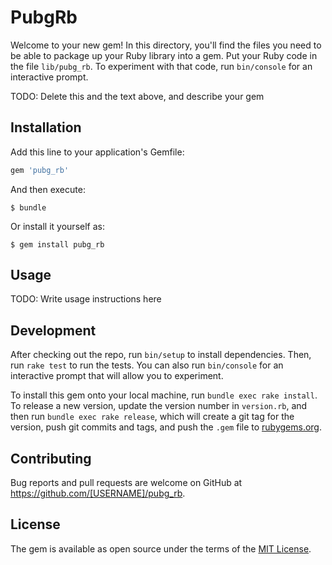 # PubgRb

Welcome to your new gem! In this directory, you'll find the files you need to be able to package up your Ruby library into a gem. Put your Ruby code in the file `lib/pubg_rb`. To experiment with that code, run `bin/console` for an interactive prompt.

TODO: Delete this and the text above, and describe your gem

## Installation

Add this line to your application's Gemfile:

```ruby
gem 'pubg_rb'
```

And then execute:

    $ bundle

Or install it yourself as:

    $ gem install pubg_rb

## Usage

TODO: Write usage instructions here

## Development

After checking out the repo, run `bin/setup` to install dependencies. Then, run `rake test` to run the tests. You can also run `bin/console` for an interactive prompt that will allow you to experiment.

To install this gem onto your local machine, run `bundle exec rake install`. To release a new version, update the version number in `version.rb`, and then run `bundle exec rake release`, which will create a git tag for the version, push git commits and tags, and push the `.gem` file to [rubygems.org](https://rubygems.org).

## Contributing

Bug reports and pull requests are welcome on GitHub at https://github.com/[USERNAME]/pubg_rb.

## License

The gem is available as open source under the terms of the [MIT License](https://opensource.org/licenses/MIT).

